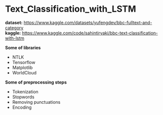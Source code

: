 # Text_Classification_with_LSTM


**dataset:** https://www.kaggle.com/datasets/yufengdev/bbc-fulltext-and-category <br>
**kaggle:** https://www.kaggle.com/code/sahintiryaki/bbc-text-classification-with-lstm

**Some of libraries**
<ul>

<li>NTLK</li>
<li>Tensorflow</li>
<li>Matplotlib</li>
<li>WorldCloud</li>
</ul>

**Some of preprocessing steps**
<ul>
<li>Tokenization</li>
<li>Stopwords</li>
<li>Removing punctuations</li>
<li>Encoding</li>
</ul>

